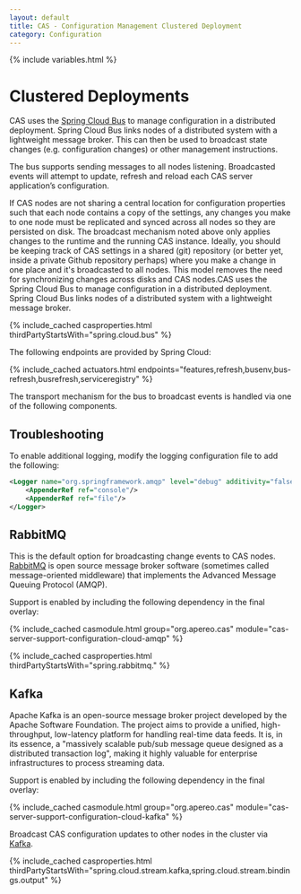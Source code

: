 ```yaml
---
layout: default
title: CAS - Configuration Management Clustered Deployment
category: Configuration
---
```


{% include variables.html %}

# Clustered Deployments

CAS uses the [Spring Cloud Bus](http://cloud.spring.io/spring-cloud-static/spring-cloud.html)
to manage configuration in a distributed deployment. Spring Cloud Bus links nodes of a
distributed system with a lightweight message broker. This can then be used to broadcast state
changes (e.g. configuration changes) or other management instructions.

The bus supports sending messages to all nodes listening. Broadcasted events will attempt to update, refresh and
reload each CAS server application’s configuration.

If CAS nodes are not sharing a central location for configuration properties such that each
node contains a copy of the settings, any changes you make to one node must be replicated and
synced across all nodes so they are persisted on disk. The broadcast mechanism noted above only
applies changes to the runtime and the running CAS instance. Ideally, you should be keeping track
of CAS settings in a shared (git) repository (or better yet, inside a private Github repository perhaps)
where you make a change in one place and it's broadcasted to all nodes. This model removes the need for
synchronizing changes across disks and CAS nodes.CAS uses the Spring Cloud Bus to manage configuration 
in a distributed deployment. Spring Cloud Bus links nodes of a distributed system with a lightweight message broker.

{% include_cached casproperties.html thirdPartyStartsWith="spring.cloud.bus" %}

The following endpoints are provided by Spring Cloud:

{% include_cached actuators.html endpoints="features,refresh,busenv,bus-refresh,busrefresh,serviceregistry" %}

The transport mechanism for the bus to broadcast events is handled via one of the following components.

## Troubleshooting

To enable additional logging, modify the logging configuration file to add the following:

```xml
<Logger name="org.springframework.amqp" level="debug" additivity="false">
    <AppenderRef ref="console"/>
    <AppenderRef ref="file"/>
</Logger>
```

## RabbitMQ

This is the default option for broadcasting change events to CAS nodes.
[RabbitMQ](https://www.rabbitmq.com/) is open source message broker
software (sometimes called message-oriented middleware) that implements
the Advanced Message Queuing Protocol (AMQP).

Support is enabled by including the following dependency in the final overlay:

{% include_cached casmodule.html group="org.apereo.cas" module="cas-server-support-configuration-cloud-amqp" %}

{% include_cached casproperties.html thirdPartyStartsWith="spring.rabbitmq." %}

## Kafka

Apache Kafka is an open-source message broker project developed by the Apache Software Foundation.
The project aims to provide a unified, high-throughput, low-latency platform for handling real-time data feeds.
It is, in its essence, a "massively scalable pub/sub message queue designed as a distributed transaction log",
making it highly valuable for enterprise infrastructures to process streaming data.

Support is enabled by including the following dependency in the final overlay:

{% include_cached casmodule.html group="org.apereo.cas" module="cas-server-support-configuration-cloud-kafka" %}

Broadcast CAS configuration updates to other nodes in the cluster
via [Kafka](http://docs.spring.io/spring-cloud-stream/docs/current/reference/htmlsingle/#_apache_kafka_binder).
  
{% include_cached casproperties.html thirdPartyStartsWith="spring.cloud.stream.kafka,spring.cloud.stream.bindings.output" %}
